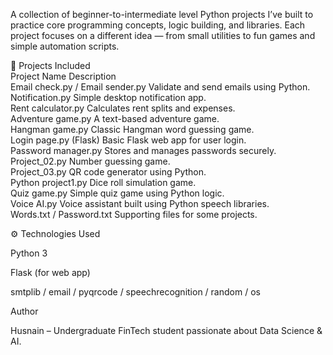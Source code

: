 A collection of beginner-to-intermediate level Python projects I’ve built to practice core programming concepts, logic building, and libraries.
Each project focuses on a different idea — from small utilities to fun games and simple automation scripts.

📂 Projects Included<br>
Project Name	Description<br>
Email check.py / Email sender.py	Validate and send emails using Python.<br>
Notification.py	Simple desktop notification app.<br>
Rent calculator.py	Calculates rent splits and expenses.<br>
Adventure game.py	A text-based adventure game.<br>
Hangman game.py	Classic Hangman word guessing game.<br>
Login page.py (Flask)	Basic Flask web app for user login.<br>
Password manager.py	Stores and manages passwords securely.<br>
Project_02.py	Number guessing game.<br>
Project_03.py	QR code generator using Python.<br>
Python project1.py	Dice roll simulation game.<br>
Quiz game.py	Simple quiz game using Python logic.<br>
Voice AI.py	Voice assistant built using Python speech libraries.<br>
Words.txt / Password.txt	Supporting files for some projects.<br>

⚙️ Technologies Used

Python 3

Flask (for web app)

smtplib / email / pyqrcode / speechrecognition / random / os


Author

Husnain – Undergraduate FinTech student passionate about Data Science & AI.

